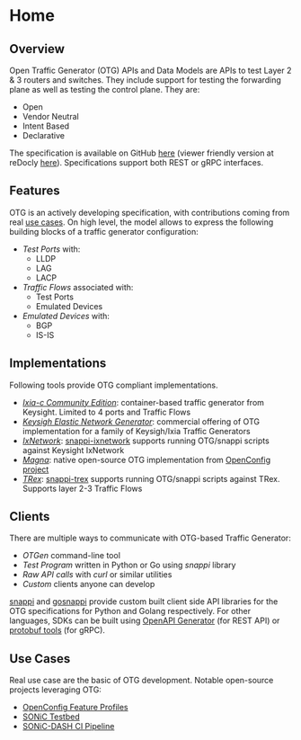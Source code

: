# Home

## Overview

Open Traffic Generator (OTG) APIs and Data Models are APIs to test Layer 2 & 3 routers and switches. They include support for testing the forwarding plane as well as testing the control plane.  They are:

* Open
* Vendor Neutral
* Intent Based
* Declarative

The specification is available on GitHub [here](https://github.com/open-traffic-generator/models/blob/master/artifacts/openapi.yaml) (viewer friendly version at reDocly [here](https://redocly.github.io/redoc/?url=https://raw.githubusercontent.com/open-traffic-generator/models/master/artifacts/openapi.yaml)).  Specifications support both REST or gRPC interfaces.

## Features

OTG is an actively developing specification, with contributions coming from real [use cases](/examples/#use-cases). On high level, the model allows to express the following building blocks of a traffic generator configuration:
 
* *Test Ports* with:
	- LLDP
	- LAG
	- LACP
* *Traffic Flows* associated with:
	- Test Ports
	- Emulated Devices
* *Emulated Devices* with:
	- BGP
	- IS-IS


## Implementations

Following tools provide OTG compliant implementations.
 
* *[Ixia-c Community Edition](https://ixia-c.dev)*: container-based traffic generator from Keysight. Limited to 4 ports and Traffic Flows
* *[Keysigh Elastic Network Generator](https://www.keysight.com/us/en/products/network-test/protocol-load-test/keysight-elastic-network-generator.html)*: commercial offering of OTG implementation for a family of Keysigh/Ixia Traffic Generators
* *[IxNetwork](https://www.keysight.com/us/en/products/network-test/protocol-load-test/ixnetwork.html)*: [snappi-ixnetwork](https://github.com/open-traffic-generator/snappi-ixnetwork) supports running OTG/snappi scripts against Keysight IxNetwork
* *[Magna](https://github.com/openconfig/magna)*: native open-source OTG implementation from [OpenConfig project](https://openconfig.net/)
* *[TRex](https://trex-tgn.cisco.com/)*: [snappi-trex](https://github.com/open-traffic-generator/snappi-trex) supports running OTG/snappi scripts against TRex. Supports layer 2-3 Traffic Flows

## Clients

There are multiple ways to communicate with OTG-based Traffic Generator:
 
* *OTGen* command-line tool
* *Test Program* written in Python or Go using *snappi* library
* *Raw API calls* with *curl* or similar utilities
* *Custom* clients anyone can develop

[snappi](https://pypi.org/project/snappi/) and [gosnappi](https://pkg.go.dev/github.com/open-traffic-generator/snappi/gosnappi) provide custom built client side API libraries for the OTG specifications for Python and Golang respectively.  For other languages, SDKs can be built using [OpenAPI Generator](https://github.com/OpenAPITools/openapi-generator) (for REST API) or [protobuf tools](https://github.com/protocolbuffers/protobuf) (for gRPC).  

## Use Cases
 
Real use case are the basic of OTG development. Notable open-source projects leveraging OTG:
 
* [OpenConfig Feature Profiles](https://github.com/openconfig/featureprofiles)
* [SONiC Testbed](https://github.com/sonic-net/sonic-mgmt)
* [SONiC-DASH CI Pipeline](https://github.com/Azure/DASH)

